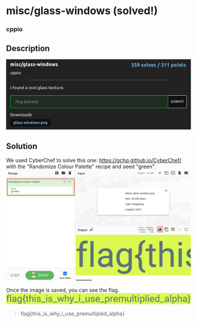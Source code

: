 # misc/glass-windows (solved!)
### cppio

## Description

<kbd>![I found a cool glass texture.](https://github.com/T1nk3r3ll4/CTF-writeups/blob/main/HSCTF8/images/misc-glass-windows-question.png)</kbd>

## Solution
We used CyberChef to solve this one: https://gchq.github.io/CyberChef/ with the "Randomize Colour Palette" recipe and seed "green".
<kbd>![Solution: misc/LSBlue](https://github.com/T1nk3r3ll4/CTF-writeups/blob/main/HSCTF8/images/misc-glass-windows1.png)</kbd>

Once the image is saved, you can see the flag.
<kbd>![Solution: misc/LSBlue](https://github.com/T1nk3r3ll4/CTF-writeups/blob/main/HSCTF8/images/misc-glass-windows2.png)</kbd>
  
> flag{this_is_why_i_use_premultipled_alpha}
